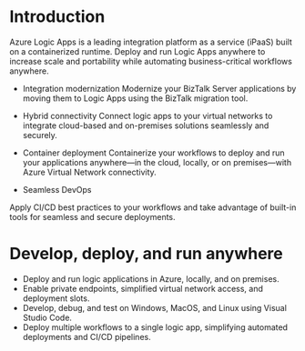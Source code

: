 # Introduction 

Azure Logic Apps is a leading integration platform as a service (iPaaS) built on a containerized runtime. Deploy and run Logic Apps anywhere to increase scale and portability while automating business-critical workflows anywhere.

* Integration modernization
Modernize your BizTalk Server applications by moving them to Logic Apps using the BizTalk migration tool.

* Hybrid connectivity
Connect logic apps to your virtual networks to integrate cloud-based and on-premises solutions seamlessly and securely.

* Container deployment
Containerize your workflows to deploy and run your applications anywhere—in the cloud, locally, or on premises—with Azure Virtual Network connectivity.

* Seamless DevOps

Apply CI/CD best practices to your workflows and take advantage of built-in tools for seamless and secure deployments.

# Develop, deploy, and run anywhere

* Deploy and run logic applications in Azure, locally, and on premises.
* Enable private endpoints, simplified virtual network access, and deployment slots.
* Develop, debug, and test on Windows, MacOS, and Linux using Visual Studio Code.
* Deploy multiple workflows to a single logic app, simplifying automated deployments and CI/CD pipelines.

